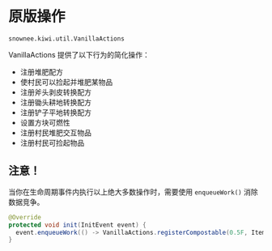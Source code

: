 # 原版操作

`snownee.kiwi.util.VanillaActions`

VanillaActions 提供了以下行为的简化操作：

 - 注册堆肥配方
 - 使村民可以捡起并堆肥某物品
 - 注册斧头剥皮转换配方
 - 注册锄头耕地转换配方
 - 注册铲子平地转换配方
 - 设置方块可燃性
 - 注册村民堆肥交互物品
 - 注册村民可捡起物品

## 注意！

当你在生命周期事件内执行以上绝大多数操作时，需要使用 `enqueueWork()` 消除数据竞争。

```java
@Override
protected void init(InitEvent event) {
  event.enqueueWork(() -> VanillaActions.registerCompostable(0.5F, Items.DIAMOND));
}
```
